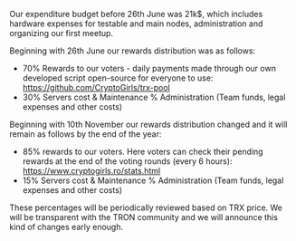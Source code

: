 Our expenditure budget before 26th June was 21k$, which includes hardware expenses for testable and main nodes, administration and organizing our first meetup.

Beginning with 26th June our rewards distribution was as follows:
- 70% Rewards to our voters - daily payments made through our own developed script open-source for everyone to use: https://github.com/CryptoGirls/trx-pool
- 30% Servers cost & Maintenance % Administration (Team funds, legal expenses and other costs)

Beginning with 10th November our rewards distribution changed and it will remain as follows by the end of the year:
- 85% rewards to our voters. Here voters can check their pending rewards at the end of the voting rounds (every 6 hours): https://www.cryptogirls.ro/stats.html
- 15% Servers cost & Maintenance % Administration (Team funds, legal expenses and other costs)

These percentages will be periodically reviewed based on TRX price. We will be transparent with the TRON community and we will announce this kind of changes early enough.
